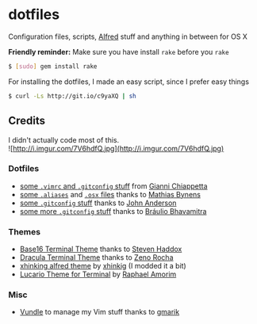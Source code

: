 dotfiles
========

Configuration files, scripts, [Alfred](alfredapp.com) stuff and anything in between for OS X

**Friendly reminder:** Make sure you have install `rake`
before you `rake`

```bash
$ [sudo] gem install rake
```


For installing the dotfiles, I made an easy script, since
I prefer easy things

```bash
$ curl -Ls http://git.io/c9yaXQ | sh
```

## Credits
I didn't actually code most of this.<br>
![http://i.imgur.com/7V6hdfQ.jpg](http://i.imgur.com/7V6hdfQ.jpg)

### Dotfiles
- [some `.vimrc` and `.gitconfig` stuff](https://github.com/gf3/dotfiles) from [Gianni Chiappetta](https://github.com/gf3)
- [some `.aliases`](https://github.com/mathiasbynens/dotfiles/blob/master/.aliases) and [`.osx` files](https://github.com/mathiasbynens/dotfiles/blob/master/.osx) thanks to [Mathias Bynens](https://github.com/mathiasbynens)
- [some `.gitconfig` stuff](https://github.com/sontek/dotfiles/blob/master/_gitconfig) thanks to [John Anderson](https://github.com/sontek)
- [some more `.gitconfig` stuff](https://github.com/brauliobo/gitconfig/tree/master/configs) thanks to [Bráulio Bhavamitra](https://github.com/brauliobo)

### Themes
- [Base16 Terminal Theme](http://git.io/S04dtg) thanks to [Steven Haddox](https://github.com/stevenhaddox)
- [Dracula Terminal Theme](https://atom.io/packages/dracula-theme#terminalapp) thanks to [Zeno Rocha](https://github.com/zenorocha)
- [xhinking alfred theme](https://github.com/xhinking/Alfred/blob/master/xhinking.alfredappearance) by [xhinkig](xhinking) (I modded it a bit)
- [Lucario Theme for Terminal](https://github.com/raphamorim/lucario/blob/master/terminal/Lucario.terminal) by [Raphael Amorim](https://github.com/raphamorim)


### Misc
- [Vundle](https://github.com/gmarik/Vundle.vim) to manage my Vim stuff thanks to [gmarik](https://github.com/gmarik)
